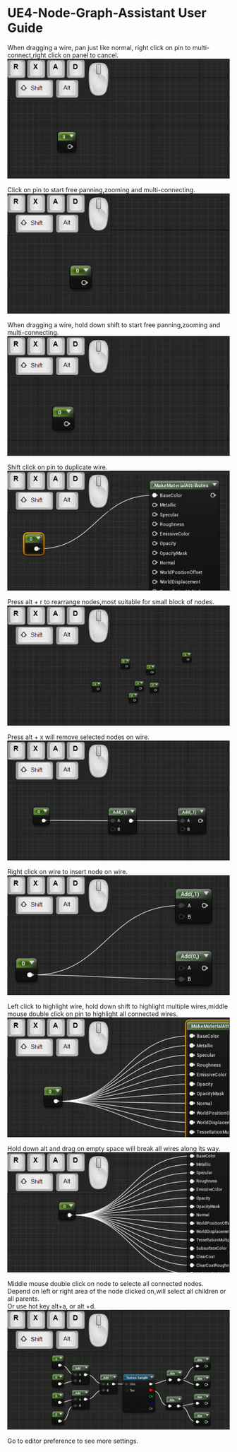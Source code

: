 # UE4-Node-Graph-Assistant User Guide

When dragging a wire, pan just like normal, right click on pin to multi-connect,right click on panel to cancel.  
![1](drag_pan_multi-connect.gif)  

Click on pin to start free panning,zooming and multi-connecting.  
![2](click_pan_multi-connect.gif)  

When dragging a wire, hold down shift to  start free panning,zooming and multi-connecting.  
![3](shift_pan_multi-connect.gif)  

Shift click on pin to duplicate wire.  
![4](dupli_wire.gif)  

Press alt + r to rearrange nodes,most suitable for small block of nodes.   
![5](rearrange.gif)  

Press alt + x will remove selected nodes on wire.  
![6](bypass.gif)  

Right click on wire to insert node on wire.  
![7](insert.gif)

Left click to highlight wire, hold down shift to highlight multiple wires,middle mouse double click on pin to highlight all connected wires.  
![8](highlight.gif)  

Hold down alt and drag on empty space will break all wires along its way.  
![9](cutoff.gif)  

Middle mouse double click on node to selecte all connected nodes.  
Depend on left or right area of the node clicked on,will select all children or all parents.  
Or use hot key alt+a, or alt +d.  
![10](select_linked.gif)  


Go to editor preference to see more settings.  




 
